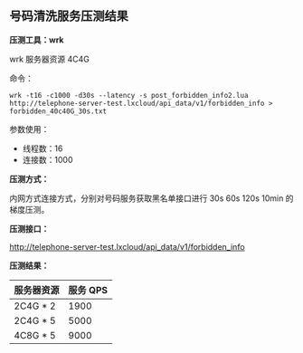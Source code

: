 ## 号码清洗服务压测结果

**压测工具：wrk**

wrk 服务器资源 4C4G

命令：

```shell
wrk -t16 -c1000 -d30s --latency -s post_forbidden_info2.lua http://telephone-server-test.lxcloud/api_data/v1/forbidden_info > forbidden_40c40G_30s.txt
```

参数使用：

* 线程数：16
* 连接数：1000



**压测方式：**

内网方式连接方式，分别对号码服务获取黑名单接口进行 30s 60s 120s 10min 的梯度压测。



**压测接口：**

http://telephone-server-test.lxcloud/api_data/v1/forbidden_info



**压测结果：**

| 服务器资源 | 服务 QPS |
| ---------- | -------- |
| 2C4G * 2   | 1900     |
| 2C4G * 5   | 5000     |
| 4C8G * 5   | 9000     |


